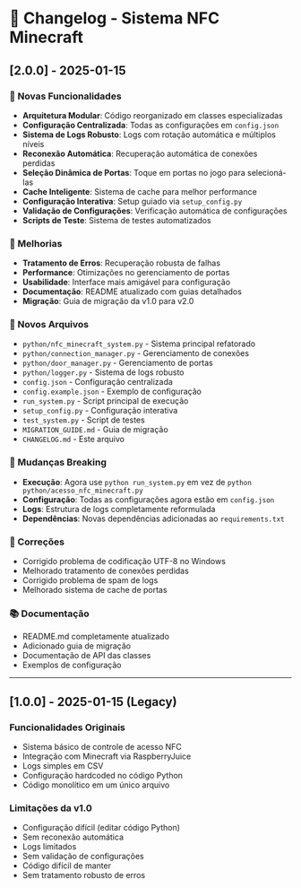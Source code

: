 # 📝 Changelog - Sistema NFC Minecraft

## [2.0.0] - 2025-01-15

### 🚀 Novas Funcionalidades
- **Arquitetura Modular**: Código reorganizado em classes especializadas
- **Configuração Centralizada**: Todas as configurações em `config.json`
- **Sistema de Logs Robusto**: Logs com rotação automática e múltiplos níveis
- **Reconexão Automática**: Recuperação automática de conexões perdidas
- **Seleção Dinâmica de Portas**: Toque em portas no jogo para selecioná-las
- **Cache Inteligente**: Sistema de cache para melhor performance
- **Configuração Interativa**: Setup guiado via `setup_config.py`
- **Validação de Configurações**: Verificação automática de configurações
- **Scripts de Teste**: Sistema de testes automatizados

### 🔧 Melhorias
- **Tratamento de Erros**: Recuperação robusta de falhas
- **Performance**: Otimizações no gerenciamento de portas
- **Usabilidade**: Interface mais amigável para configuração
- **Documentação**: README atualizado com guias detalhados
- **Migração**: Guia de migração da v1.0 para v2.0

### 📁 Novos Arquivos
- `python/nfc_minecraft_system.py` - Sistema principal refatorado
- `python/connection_manager.py` - Gerenciamento de conexões
- `python/door_manager.py` - Gerenciamento de portas
- `python/logger.py` - Sistema de logs robusto
- `config.json` - Configuração centralizada
- `config.example.json` - Exemplo de configuração
- `run_system.py` - Script principal de execução
- `setup_config.py` - Configuração interativa
- `test_system.py` - Script de testes
- `MIGRATION_GUIDE.md` - Guia de migração
- `CHANGELOG.md` - Este arquivo

### 🔄 Mudanças Breaking
- **Execução**: Agora use `python run_system.py` em vez de `python python/acesso_nfc_minecraft.py`
- **Configuração**: Todas as configurações agora estão em `config.json`
- **Logs**: Estrutura de logs completamente reformulada
- **Dependências**: Novas dependências adicionadas ao `requirements.txt`

### 🐛 Correções
- Corrigido problema de codificação UTF-8 no Windows
- Melhorado tratamento de conexões perdidas
- Corrigido problema de spam de logs
- Melhorado sistema de cache de portas

### 📚 Documentação
- README.md completamente atualizado
- Adicionado guia de migração
- Documentação de API das classes
- Exemplos de configuração

---

## [1.0.0] - 2025-01-15 (Legacy)

### Funcionalidades Originais
- Sistema básico de controle de acesso NFC
- Integração com Minecraft via RaspberryJuice
- Logs simples em CSV
- Configuração hardcoded no código Python
- Código monolítico em um único arquivo

### Limitações da v1.0
- Configuração difícil (editar código Python)
- Sem reconexão automática
- Logs limitados
- Sem validação de configurações
- Código difícil de manter
- Sem tratamento robusto de erros
